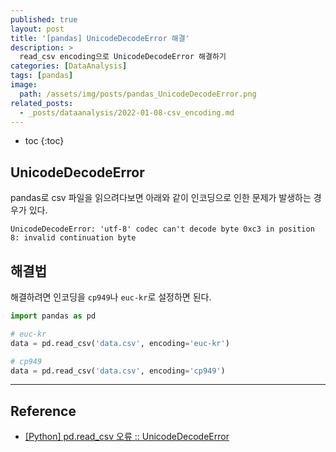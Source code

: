```yaml
---
published: true
layout: post
title: '[pandas] UnicodeDecodeError 해결'
description: >
  read_csv encoding으로 UnicodeDecodeError 해결하기
categories: [DataAnalysis]
tags: [pandas]
image:
  path: /assets/img/posts/pandas_UnicodeDecodeError.png
related_posts:
  - _posts/dataanalysis/2022-01-08-csv_encoding.md
---
```

* toc
{:toc}

## UnicodeDecodeError

pandas로 csv 파일을 읽으려다보면 아래와 같이 인코딩으로 인한 문제가 발생하는 경우가 있다.  

```
UnicodeDecodeError: 'utf-8' codec can't decode byte 0xc3 in position 8: invalid continuation byte
```

## 해결법

해결하려면 인코딩을 `cp949`나 `euc-kr`로 설정하면 된다.  

```python
import pandas as pd

# euc-kr
data = pd.read_csv('data.csv', encoding='euc-kr')

# cp949
data = pd.read_csv('data.csv', encoding='cp949')
```

---
## Reference
- [[Python] pd.read_csv 오류 :: UnicodeDecodeError](https://mizykk.tistory.com/125)
